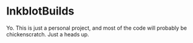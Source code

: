 # InkblotBuilds
Yo. This is just a personal project, and most of the code will probably be chickenscratch. Just a heads up.
